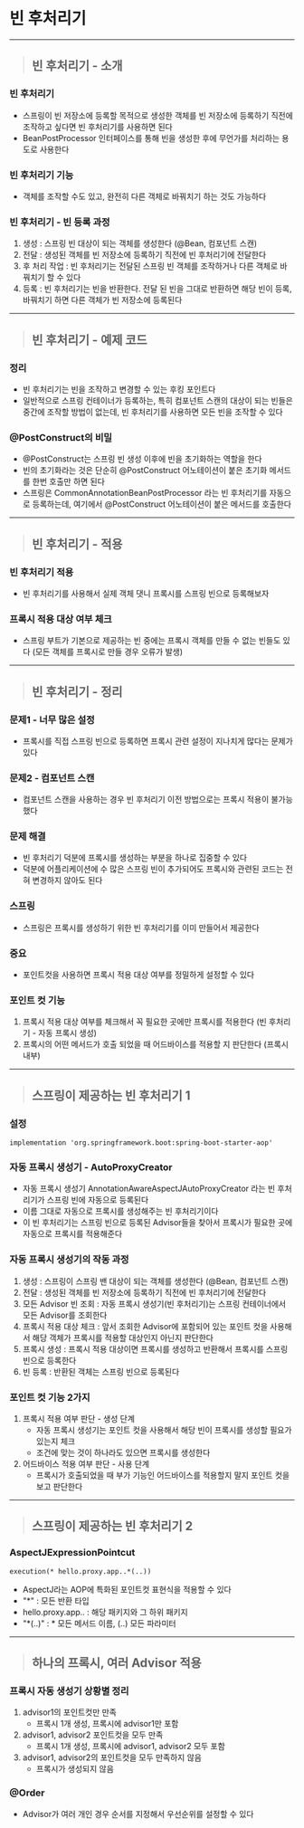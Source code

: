 
 # 빈 후처리기

-------------------------------------------------------------------------------------------------------------------------------

> ## 빈 후처리기 - 소개

### 빈 후처리기
- 스프링이 빈 저장소에 등록할 목적으로 생성한 객체를 빈 저장소에 등록하기 직전에 조작하고 싶다면 빈 후처리기를 사용하면 된다
- BeanPostProcessor 인터페이스를 통해 빈을 생성한 후에 무언가를 처리하는 용도로 사용한다


### 빈 후처리기 기능
- 객체를 조작할 수도 있고, 완전히 다른 객체로 바꿔치기 하는 것도 가능하다


### 빈 후처리기 - 빈 등록 과정 
1. 생성 : 스프링 빈 대상이 되는 객체를 생성한다 (@Bean, 컴포넌트 스캔)
2. 전달 : 생성된 객체를 빈 저장소에 등록하기 직전에 빈 후처리기에 전달한다
3. 후 처리 작업 : 빈 후처리기는 전달된 스프링 빈 객체를 조작하거나 다른 객체로 바꿔치기 할 수 있다
4. 등록 : 빈 후처리기는 빈을 반환한다. 전달 된 빈을 그대로 반환하면 해당 빈이 등록, 바꿔치기 하면 다른 객체가 빈 저장소에 등록된다

-------------------------------------------------------------------------------------------------------------------------------

> ## 빈 후처리기 - 예제 코드

### 정리
- 빈 후처리기는 빈을 조작하고 변경할 수 있는 후킹 포인트다
- 일반적으로 스프링 컨테이너가 등록하는, 특히 컴포넌트 스캔의 대상이 되는 빈들은 중간에 조작할 방법이 없는데, 빈 후처리기를 사용하면 모든 빈을 조작할 수 있다


### @PostConstruct의 비밀
- @PostConstruct는 스프링 빈 생성 이후에 빈을 초기화하는 역할을 한다
- 빈의 초기화라는 것은 단순히 @PostConstruct 어노테이션이 붙은 초기화 메서드를 한번 호출만 하면 된다
- 스프링은 CommonAnnotationBeanPostProcessor 라는 빈 후처리기를 자동으로 등록하는데, 여기에서 @PostConstruct 어노테이션이 붙은 메서드를 호출한다

-------------------------------------------------------------------------------------------------------------------------------

> ## 빈 후처리기 - 적용

### 빈 후처리기 적용
- 빈 후처리기를 사용해서 실제 객체 댓니 프록시를 스프링 빈으로 등록해보자


### 프록시 적용 대상 여부 체크
- 스프링 부트가 기본으로 제공하는 빈 중에는 프록시 객체를 만들 수 없는 빈들도 있다 (모든 객체를 프록시로 만들 경우 오류가 발생)

-------------------------------------------------------------------------------------------------------------------------------

> ## 빈 후처리기 - 정리

### 문제1 - 너무 많은 설정
- 프록시를 직접 스프링 빈으로 등록하면 프록시 관련 설정이 지나치게 많다는 문제가 있다


### 문제2 - 컴포넌트 스캔
- 컴포넌트 스캔을 사용하는 경우 빈 후처리기 이전 방법으로는 프록시 적용이 불가능했다


### 문제 해결
- 빈 후처리기 덕분에 프록시를 생성하는 부분을 하나로 집중할 수 있다
- 덕분에 어플리케이션에 수 많은 스프링 빈이 추가되어도 프록시와 관련된 코드는 전혀 변경하지 않아도 된다


### 스프링
- 스프링은 프록시를 생성하기 위한 빈 후처리기를 이미 만들어서 제공한다


### 중요
- 포인트컷을 사용하면 프록시 적용 대상 여부를 정밀하게 설정할 수 있다


### 포인트 컷 기능
1. 프록시 적용 대상 여부를 체크해서 꼭 필요한 곳에만 프록시를 적용한다 (빈 후처리기 - 자동 프록시 생성)
2. 프록시의 어떤 메서드가 호출 되었을 때 어드바이스를 적용할 지 판단한다 (프록시 내부)

-------------------------------------------------------------------------------------------------------------------------------

> ## 스프링이 제공하는 빈 후처리기 1

### 설정
    implementation 'org.springframework.boot:spring-boot-starter-aop'


### 자동 프록시 생성기 - AutoProxyCreator
- 자동 프록시 생성기 AnnotationAwareAspectJAutoProxyCreator 라는 빈 후처리기가 스프링 빈에 자동으로 등록된다
- 이름 그대로 자동으로 프록시를 생성해주는 빈 후처리기이다
- 이 빈 후처리기는 스프링 빈으로 등록된 Advisor들을 찾아서 프록시가 필요한 곳에 자동으로 프록시를 적용해준다


### 자동 프록시 생성기의 작동 과정
1. 생성 : 스프링이 스프링 밴 대상이 되는 객체를 생성한다 (@Bean, 컴포넌트 스캔)
2. 전달 : 생성된 객체를 빈 저장소에 등록하기 직전에 빈 후처리기에 전달한다
3. 모든 Advisor 빈 조회 : 자동 프록시 생성기(빈 후처리기)는 스프링 컨테이너에서 모든 Advisor를 조회한다
4. 프록시 적용 대상 체크 : 앞서 조회한 Advisor에 포함되어 있는 포인트 컷을 사용해서 해당 객체가 프록시를 적용할 대상인지 아닌지 판단한다
5. 프록시 생성 : 프록시 적용 대상이면 프록시를 생성하고 반환해서 프록시를 스프링 빈으로 등록한다
6. 빈 등록 : 반환된 객체는 스프링 빈으로 등록된다


### 포인트 컷 기능 2가지
1. 프록시 적용 여부 판단 - 생성 단계
   - 자동 프록시 생성기는 포인트 컷을 사용해서 해당 빈이 프록시를 생성할 필요가 있는지 체크
   - 조건에 맞는 것이 하나라도 있으면 프록시를 생성한다
2. 어드바이스 적용 여부 판단 - 사용 단계
   - 프록시가 호출되었을 때 부가 기능인 어드바이스를 적용할지 말지 포인트 컷을 보고 판단한다

-------------------------------------------------------------------------------------------------------------------------------

> ## 스프링이 제공하는 빈 후처리기 2

### AspectJExpressionPointcut
    execution(* hello.proxy.app..*(..))
- AspectJ라는 AOP에 특화된 포인트컷 표현식을 적용할 수 있다
- "*" : 모든 반환 타입
- hello.proxy.app.. : 해당 패키지와 그 하위 패키지
- "*(..)" : * 모든 메서드 이름, (..) 모든 파라미터

-------------------------------------------------------------------------------------------------------------------------------

> ## 하나의 프록시, 여러 Advisor 적용

### 프록시 자동 생성기 상황별 정리
1. advisor1의 포인트컷만 만족
   - 프록시 1개 생성, 프록시에 advisor1만 포함
2. advisor1, advisor2 포인트컷을 모두 만족
   - 프록시 1개 생성, 프록시에 advisor1, advisor2 모두 포함
3. advisor1, advisor2의 포인트컷을 모두 만족하지 않음
   - 프록시가 생성되지 않음


### @Order
- Advisor가 여러 개인 경우 순서를 지정해서 우선순위를 설정할 수 있다

























